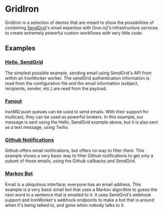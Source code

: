 # GridIron

GridIron is a selection of demos that are meant to show the possibilities of combining [SendGrid](http://www.sendgrid.com)&apos;s email expertise with [Iron.io]&apos;s infrastructure services to create extremely powerful custom workflows with very little code.

## Examples

### [Hello, SendGrid](tree/master/python/simple_send)

The simplest possible example, sending email using SendGrid&apos;s API from within an IronWorker worker. The sendGrid authentication information is read from the configuration file and the email information (subject, recipients, sender, etc.) are read from the payload.

### [Fanout](tree/master/python/push_queue)

IronMQ push queues can be used to send emails. With their support for multicast, they can be used as powerful brokers. In this example, our message is sent using the Hello, SendGrid example above, but it is also sent as a text message, using Twilio.

### [Github Notifications](tree/master/python/github)

Github offers email notifications, but offers no way to filter them. This example shows a very basic way to filter Github notifications to get only a subset of those emails, using the Github callbacks and SendGrid.

### [Markov Bot](tree/master/python/markov)

Email is a ubiquitous interface; everyone has an email address. This example is a very basic email bot that uses a Markov algorithm to guess the next word in a sentence that is emailed to it. It uses SendGrid's webhook support and IronWorker's webhook endpoints to make a bot that is around when it's being talked to, and gone when nobody talks to it.
